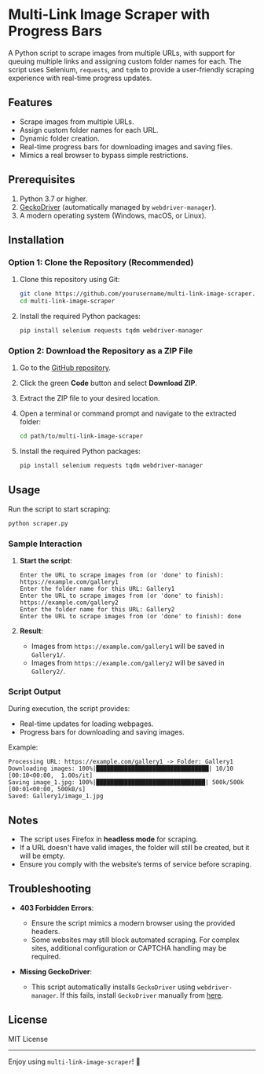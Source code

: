 # Multi-Link Image Scraper with Progress Bars

A Python script to scrape images from multiple URLs, with support for queuing multiple links and assigning custom folder names for each. The script uses Selenium, `requests`, and `tqdm` to provide a user-friendly scraping experience with real-time progress updates.

## Features

- Scrape images from multiple URLs.
- Assign custom folder names for each URL.
- Dynamic folder creation.
- Real-time progress bars for downloading images and saving files.
- Mimics a real browser to bypass simple restrictions.

## Prerequisites

1. Python 3.7 or higher.
2. [GeckoDriver](https://github.com/mozilla/geckodriver) (automatically managed by `webdriver-manager`).
3. A modern operating system (Windows, macOS, or Linux).

## Installation

### Option 1: Clone the Repository (Recommended)

1. Clone this repository using Git:
    ```bash
    git clone https://github.com/yourusername/multi-link-image-scraper.git
    cd multi-link-image-scraper
    ```

2. Install the required Python packages:
    ```bash
    pip install selenium requests tqdm webdriver-manager
    ```

### Option 2: Download the Repository as a ZIP File

1. Go to the [GitHub repository](https://github.com/yourusername/multi-link-image-scraper).
2. Click the green **Code** button and select **Download ZIP**.
3. Extract the ZIP file to your desired location.
4. Open a terminal or command prompt and navigate to the extracted folder:
    ```bash
    cd path/to/multi-link-image-scraper
    ```

5. Install the required Python packages:
    ```bash
    pip install selenium requests tqdm webdriver-manager
    ```

## Usage

Run the script to start scraping:

```bash
python scraper.py
```

### Sample Interaction

1. **Start the script**:
   ```plaintext
   Enter the URL to scrape images from (or 'done' to finish): https://example.com/gallery1
   Enter the folder name for this URL: Gallery1
   Enter the URL to scrape images from (or 'done' to finish): https://example.com/gallery2
   Enter the folder name for this URL: Gallery2
   Enter the URL to scrape images from (or 'done' to finish): done
   ```

2. **Result**:
   - Images from `https://example.com/gallery1` will be saved in `Gallery1/`.
   - Images from `https://example.com/gallery2` will be saved in `Gallery2/`.

### Script Output

During execution, the script provides:
- Real-time updates for loading webpages.
- Progress bars for downloading and saving images.

Example:
```plaintext
Processing URL: https://example.com/gallery1 -> Folder: Gallery1
Downloading images: 100%|████████████████████████████████| 10/10 [00:10<00:00,  1.00s/it]
Saving image_1.jpg: 100%|███████████████████████████████| 500k/500k [00:01<00:00, 500kB/s]
Saved: Gallery1/image_1.jpg
```

## Notes

- The script uses Firefox in **headless mode** for scraping.
- If a URL doesn't have valid images, the folder will still be created, but it will be empty.
- Ensure you comply with the website’s terms of service before scraping.

## Troubleshooting

- **403 Forbidden Errors**:
  - Ensure the script mimics a modern browser using the provided headers.
  - Some websites may still block automated scraping. For complex sites, additional configuration or CAPTCHA handling may be required.
  
- **Missing GeckoDriver**:
  - This script automatically installs `GeckoDriver` using `webdriver-manager`. If this fails, install `GeckoDriver` manually from [here](https://github.com/mozilla/geckodriver).

## License

MIT License

---

Enjoy using `multi-link-image-scraper`! 🚀
